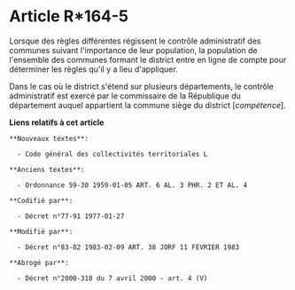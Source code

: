 # Article R*164-5

Lorsque des règles différentes régissent le contrôle administratif des communes suivant l'importance de leur population, la
population de l'ensemble des communes formant le district entre en ligne de compte pour déterminer les règles qu'il y a lieu
d'appliquer.

Dans le cas où le district s'étend sur plusieurs départements, le contrôle administratif est exercé par le commissaire de la
République du département auquel appartient la commune siège du district [*compétence*].

**Liens relatifs à cet article**

	**Nouveaux textes**:

	  - Code général des collectivités territoriales L

	**Anciens textes**:

	  - Ordonnance 59-30 1959-01-05 ART. 6 AL. 3 PHR. 2 ET AL. 4

	**Codifié par**:

	  - Décret n°77-91 1977-01-27

	**Modifié par**:

	  - Décret n°83-82 1983-02-09 ART. 38 JORF 11 FEVRIER 1983

	**Abrogé par**:

	  - Décret n°2000-318 du 7 avril 2000 - art. 4 (V)
